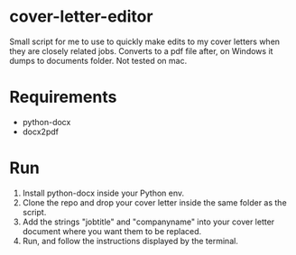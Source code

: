 # cover-letter-editor
 Small script for me to use to quickly make edits to my cover letters when they are closely related jobs.
 Converts to a pdf file after, on Windows it dumps to documents folder. Not tested on mac.
 
# Requirements

- python-docx
- docx2pdf

# Run

1. Install python-docx inside your Python env.
2. Clone the repo and drop your cover letter inside the same folder as the script.
3. Add the strings "jobtitle" and "companyname" into your cover letter document where you want them to be replaced.
4. Run, and follow the instructions displayed by the terminal.
